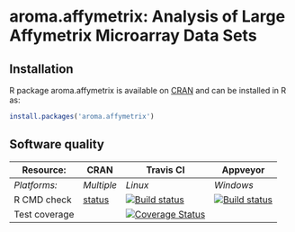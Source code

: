# aroma.affymetrix: Analysis of Large Affymetrix Microarray Data Sets


## Installation
R package aroma.affymetrix is available on [CRAN](http://cran.r-project.org/package=aroma.affymetrix) and can be installed in R as:
```r
install.packages('aroma.affymetrix')
```


## Software quality

| Resource:     | CRAN        | Travis CI        | Appveyor         |
| ------------- | ------------------- | ---------------- | ---------------- |
| _Platforms:_  | _Multiple_          | _Linux_          | _Windows_        |
| R CMD check   | [status](http://cran.r-project.org/web/checks/check_results_aroma.affymetrix.html) | <a href="https://travis-ci.org/HenrikBengtsson/aroma.affymetrix"><img src="https://travis-ci.org/HenrikBengtsson/aroma.affymetrix.svg" alt="Build status"></a>    | <a href="https://ci.appveyor.com/project/HenrikBengtsson/aroma-affymetrix"><img src="https://ci.appveyor.com/api/projects/status/github/HenrikBengtsson/aroma.affymetrix" alt="Build status"></a> |
| Test coverage |                     | <a href="https://coveralls.io/r/HenrikBengtsson/aroma.affymetrix"><img src="https://coveralls.io/repos/HenrikBengtsson/aroma.affymetrix/badge.png?branch=develop" alt="Coverage Status"/></a> |                  |
